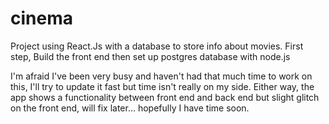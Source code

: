 # cinema
Project using React.Js with a database to store info about movies.
First step, Build the front end then set up postgres database with node.js


I'm afraid I've been very busy and haven't had that much time to work on this, I'll try to update it fast but time isn't really on my side.
Either way, the app shows a functionality between front end and back end but slight glitch on the front end, will fix later... hopefully I have time soon.
